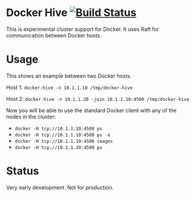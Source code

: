 # Docker Hive [![Build Status](https://ejh-drone.arcus.io/github.com/ehazlett/docker-hive/status.png?branch=master)](https://ejh-drone.arcus.io/github.com/ehazlett/docker-hive)
This is experimental cluster support for Docker.  It uses Raft for communication between Docker hosts.

# Usage
This shows an example between two Docker hosts.

Host 1:
`docker-hive -n 10.1.1.10 /tmp/docker-hive`

Host 2:
`docker-hive -n 10.1.1.20 -join 10.1.1.10:4500 /tmp/docker-hive`

Now you will be able to use the standard Docker client with any of the nodes in the cluster:

* `docker -H tcp://10.1.1.10:4500 ps`
* `docker -H tcp://10.1.1.10:4500 ps -a`
* `docker -H tcp://10.1.1.10:4500 images`
* `docker -H tcp://10.1.1.20:4500 ps`

# Status
Very early development.  Not for production.
